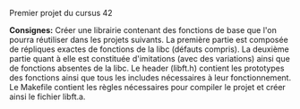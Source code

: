 Premier projet du cursus 42

**Consignes:**
Créer une librairie contenant des fonctions de base que l'on pourra réutiliser dans les projets suivants. 
La première partie est composée de répliques exactes de fonctions de la libc (défauts compris). 
La deuxième partie quant à elle est constituée d'imitations (avec des variations) ainsi que de fonctions absentes de la libc. 
Le header (libft.h) contient les prototypes des fonctions ainsi que tous les includes nécessaires à leur fonctionnement.
Le Makefile contient les règles nécessaires pour compiler le projet et créer ainsi le fichier libft.a.



